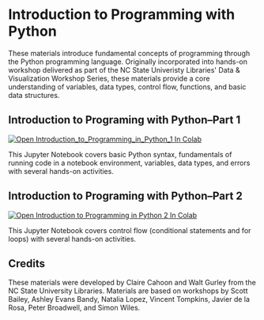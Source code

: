 # Introduction to Programming with Python

These materials introduce fundamental concepts of programming through the Python programming language. Originally incorporated into hands-on workshop delivered as part of the NC State Univeristy Libraries' Data & Visualization Workshop Series, these materials provide a core understanding of variables, data types, control flow, functions, and basic data structures.

## Introduction to Programing with Python–Part 1

[![Open Introduction_to_Programming_in_Python_1 In Colab](https://colab.research.google.com/assets/colab-badge.svg)](https://colab.research.google.com/github/ncsu-libraries-data-vis/introduction-to-programming-with-python/blob/main/Introduction_to_Programming_with_Python_1.ipynb)

This Jupyter Notebook covers basic Python syntax, fundamentals of running code in a notebook environment, variables, data types, and errors with several hands-on activities.

## Introduction to Programing with Python–Part 2

[![Open Introduction to Programming in Python 2 In Colab](https://colab.research.google.com/assets/colab-badge.svg)](https://colab.research.google.com/github/ncsu-libraries-data-vis/introduction-to-programming-with-python/blob/main/Introduction_to_Programming_with_Python_2.ipynb)

This Jupyter Notebook covers control flow (conditional statements and for loops) with several hands-on activities.

<!-- ## Introduction to Programing with Python–Part 3

[![Open Introduction to Programming in Python 3 In Colab](https://colab.research.google.com/assets/colab-badge.svg)](https://colab.research.google.com/github/ncsu-libraries-data-vis/introduction-to-programming-with-python/blob/main/Introduction_to_Programming_with_Python_3.ipynb)

This Jupyter Notebook covers functions and reading and writing to files with several hands-on activities. -->

## Credits

These materials were developed by Claire Cahoon and Walt Gurley from the NC State University Libraries. Materials are based on workshops by Scott Bailey, Ashley Evans Bandy, Natalia Lopez, Vincent Tompkins, Javier de la Rosa, Peter Broadwell, and Simon Wiles.
